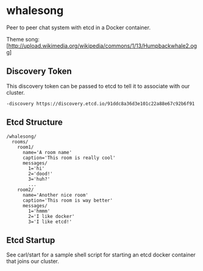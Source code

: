 # whalesong

Peer to peer chat system with etcd in a Docker container.

Theme song: [http://upload.wikimedia.org/wikipedia/commons/1/13/Humpbackwhale2.ogg]

## Discovery Token

This discovery token can be passed to etcd to tell it to associate with our cluster.
```
-discovery https://discovery.etcd.io/91ddc8a36d3e101c22a88e67c92b6f91
```

## Etcd Structure

```
/whalesong/
  rooms/
    room1/
      name='A room name'
      caption='This room is really cool'
      messages/
        1='hi'
        2='dood!'
        3='huh?'
        ...
    room2/
      name='Another nice room'
      caption='This room is way better'
      messages/
        1='hmmm'
        2='I like docker'
        3='I like etcd!'
```

## Etcd Startup

See carl/start for a sample shell script for starting an etcd docker container that joins our cluster.
